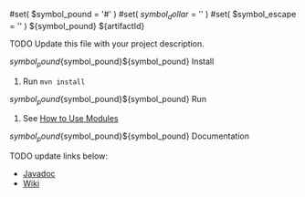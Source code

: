 #set( $symbol_pound = '#' )
#set( $symbol_dollar = '$' )
#set( $symbol_escape = '\' )
${symbol_pound} ${artifactId}

TODO Update this file with your project description.

${symbol_pound}${symbol_pound}${symbol_pound} Install

 1. Run `mvn install`

${symbol_pound}${symbol_pound}${symbol_pound} Run

 1. See [How to Use Modules](https://github.intel.com/iSPA/icecp-node/wiki/How-to-Use-Modules)

${symbol_pound}${symbol_pound}${symbol_pound} Documentation

TODO update links below:
 - [Javadoc](https://github.intel.com/pages/iSPA/${artifactId})
 - [Wiki](https://github.intel.com/iSPA/${artifactId}/wiki)

